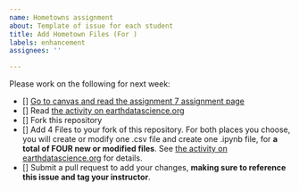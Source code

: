 ```yaml
---
name: Hometowns assignment
about: Template of issue for each student
title: Add Hometown Files (For )
labels: enhancement
assignees: ''

---
```


Please work on the following for next week:

  - [] [Go to canvas and read the assignment 7 assignment page](https://canvas.colorado.edu/courses/87438/assignments/1454777)
  - [] Read [the activity on earthdatascience.org](https://www.earthdatascience.org/courses/intro-to-earth-data-science/git-github/github-collaboration/practice-pull-requests/)
  - [] Fork this repository
  - [] Add 4 Files to your fork of this repository. For both places you choose, you will create or modify one .csv file and create one .ipynb file, for **a total of FOUR new or modified files**. See [the activity on earthdatascience.org](https://www.earthdatascience.org/courses/intro-to-earth-data-science/git-github/github-collaboration/practice-pull-requests/) for details.
  - [] Submit a pull request to add your changes, **making sure to reference this issue and tag your instructor**.
